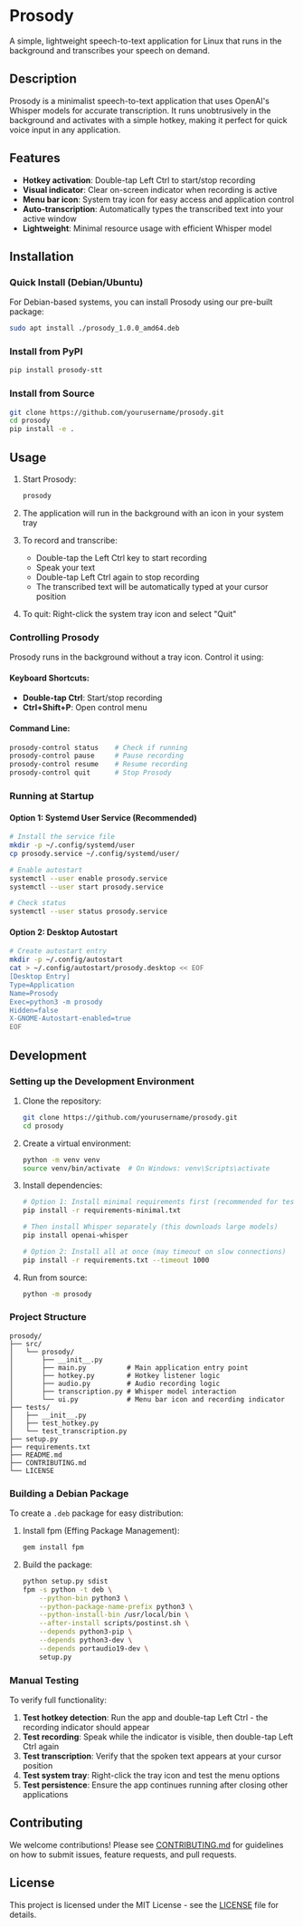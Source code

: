 # Prosody

A simple, lightweight speech-to-text application for Linux that runs in the background and transcribes your speech on demand.

## Description

Prosody is a minimalist speech-to-text application that uses OpenAI's Whisper models for accurate transcription. It runs unobtrusively in the background and activates with a simple hotkey, making it perfect for quick voice input in any application.

## Features

- **Hotkey activation**: Double-tap Left Ctrl to start/stop recording
- **Visual indicator**: Clear on-screen indicator when recording is active
- **Menu bar icon**: System tray icon for easy access and application control
- **Auto-transcription**: Automatically types the transcribed text into your active window
- **Lightweight**: Minimal resource usage with efficient Whisper model

## Installation

### Quick Install (Debian/Ubuntu)

For Debian-based systems, you can install Prosody using our pre-built package:

```bash
sudo apt install ./prosody_1.0.0_amd64.deb
```

### Install from PyPI

```bash
pip install prosody-stt
```

### Install from Source

```bash
git clone https://github.com/yourusername/prosody.git
cd prosody
pip install -e .
```

## Usage

1. Start Prosody:
   ```bash
   prosody
   ```

2. The application will run in the background with an icon in your system tray

3. To record and transcribe:
   - Double-tap the Left Ctrl key to start recording
   - Speak your text
   - Double-tap Left Ctrl again to stop recording
   - The transcribed text will be automatically typed at your cursor position

4. To quit: Right-click the system tray icon and select "Quit"

### Controlling Prosody

Prosody runs in the background without a tray icon. Control it using:

#### Keyboard Shortcuts:
- **Double-tap Ctrl**: Start/stop recording
- **Ctrl+Shift+P**: Open control menu

#### Command Line:
```bash
prosody-control status    # Check if running
prosody-control pause     # Pause recording
prosody-control resume    # Resume recording  
prosody-control quit      # Stop Prosody
```

### Running at Startup

#### Option 1: Systemd User Service (Recommended)
```bash
# Install the service file
mkdir -p ~/.config/systemd/user
cp prosody.service ~/.config/systemd/user/

# Enable autostart
systemctl --user enable prosody.service
systemctl --user start prosody.service

# Check status
systemctl --user status prosody.service
```

#### Option 2: Desktop Autostart
```bash
# Create autostart entry
mkdir -p ~/.config/autostart
cat > ~/.config/autostart/prosody.desktop << EOF
[Desktop Entry]
Type=Application
Name=Prosody
Exec=python3 -m prosody
Hidden=false
X-GNOME-Autostart-enabled=true
EOF
```

## Development

### Setting up the Development Environment

1. Clone the repository:
   ```bash
   git clone https://github.com/yourusername/prosody.git
   cd prosody
   ```

2. Create a virtual environment:
   ```bash
   python -m venv venv
   source venv/bin/activate  # On Windows: venv\Scripts\activate
   ```

3. Install dependencies:
   ```bash
   # Option 1: Install minimal requirements first (recommended for testing)
   pip install -r requirements-minimal.txt
   
   # Then install Whisper separately (this downloads large models)
   pip install openai-whisper
   
   # Option 2: Install all at once (may timeout on slow connections)
   pip install -r requirements.txt --timeout 1000
   ```

4. Run from source:
   ```bash
   python -m prosody
   ```

### Project Structure

```
prosody/
├── src/
│   └── prosody/
│       ├── __init__.py
│       ├── main.py          # Main application entry point
│       ├── hotkey.py        # Hotkey listener logic
│       ├── audio.py         # Audio recording logic
│       ├── transcription.py # Whisper model interaction
│       └── ui.py            # Menu bar icon and recording indicator
├── tests/
│   ├── __init__.py
│   ├── test_hotkey.py
│   └── test_transcription.py
├── setup.py
├── requirements.txt
├── README.md
├── CONTRIBUTING.md
└── LICENSE
```

### Building a Debian Package

To create a `.deb` package for easy distribution:

1. Install fpm (Effing Package Management):
   ```bash
   gem install fpm
   ```

2. Build the package:
   ```bash
   python setup.py sdist
   fpm -s python -t deb \
       --python-bin python3 \
       --python-package-name-prefix python3 \
       --python-install-bin /usr/local/bin \
       --after-install scripts/postinst.sh \
       --depends python3-pip \
       --depends python3-dev \
       --depends portaudio19-dev \
       setup.py
   ```

### Manual Testing

To verify full functionality:

1. **Test hotkey detection**: Run the app and double-tap Left Ctrl - the recording indicator should appear
2. **Test recording**: Speak while the indicator is visible, then double-tap Left Ctrl again
3. **Test transcription**: Verify that the spoken text appears at your cursor position
4. **Test system tray**: Right-click the tray icon and test the menu options
5. **Test persistence**: Ensure the app continues running after closing other applications

## Contributing

We welcome contributions! Please see [CONTRIBUTING.md](CONTRIBUTING.md) for guidelines on how to submit issues, feature requests, and pull requests.

## License

This project is licensed under the MIT License - see the [LICENSE](LICENSE) file for details.